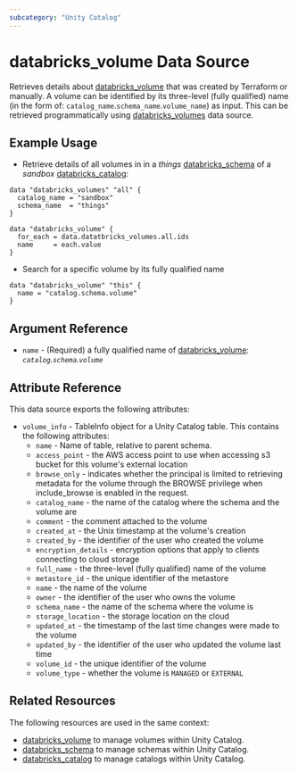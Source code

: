 ```yaml
---
subcategory: "Unity Catalog"
---
```

# databricks_volume Data Source

Retrieves details about [databricks_volume](../resources/volume.md) that was created by Terraform or manually. 
A volume can be identified by its three-level (fully qualified) name (in the form of: `catalog_name`.`schema_name`.`volume_name`) as input. This can be retrieved programmatically using [databricks_volumes](../data-sources/volumes.md) data source.

## Example Usage

* Retrieve details of all volumes in in a _things_ [databricks_schema](../resources/schema.md) of a  _sandbox_ [databricks_catalog](../resources/catalog.md):

```hcl
data "databricks_volumes" "all" {
  catalog_name = "sandbox"
  schema_name  = "things"
}

data "databricks_volume" {
  for_each = data.datatbricks_volumes.all.ids
  name     = each.value
}
```

* Search for a specific volume by its fully qualified name

```hcl
data "databricks_volume" "this" {
  name = "catalog.schema.volume"
}
```

## Argument Reference

* `name` - (Required) a fully qualified name of [databricks_volume](../resources/volume.md): *`catalog`.`schema`.`volume`*


## Attribute Reference

This data source exports the following attributes:

* `volume_info` - TableInfo object for a Unity Catalog table. This contains the following attributes:
  * `name` - Name of table, relative to parent schema.
  * `access_point` - the AWS access point to use when accessing s3 bucket for this volume's external location
  * `browse_only` - indicates whether the principal is limited to retrieving metadata for the volume through the BROWSE privilege when include_browse is enabled in the request. 
  * `catalog_name` - the name of the catalog where the schema and the volume are
  * `comment` - the comment attached to the volume
  * `created_at` - the Unix timestamp at the volume's creation
  * `created_by` - the identifier of the user who created the volume
  * `encryption_details` - encryption options that apply to clients connecting to cloud storage
  * `full_name` - the three-level (fully qualified) name of the volume
  * `metastore_id` - the unique identifier of the metastore
  * `name` - the name of the volume
  * `owner` - the identifier of the user who owns the volume
  * `schema_name` - the name of the schema where the volume is
  * `storage_location` - the storage location on the cloud
  * `updated_at` - the timestamp of the last time changes were made to the volume
  * `updated_by` - the identifier of the user who updated the volume last time
  * `volume_id` - the unique identifier of the volume
  * `volume_type` - whether the volume is `MANAGED` or `EXTERNAL`

## Related Resources

The following resources are used in the same context:

* [databricks_volume](../resources/volume.md) to manage volumes within Unity Catalog.
* [databricks_schema](../resources/schema.md) to manage schemas within Unity Catalog.
* [databricks_catalog](../resources/catalog.md) to manage catalogs within Unity Catalog.
